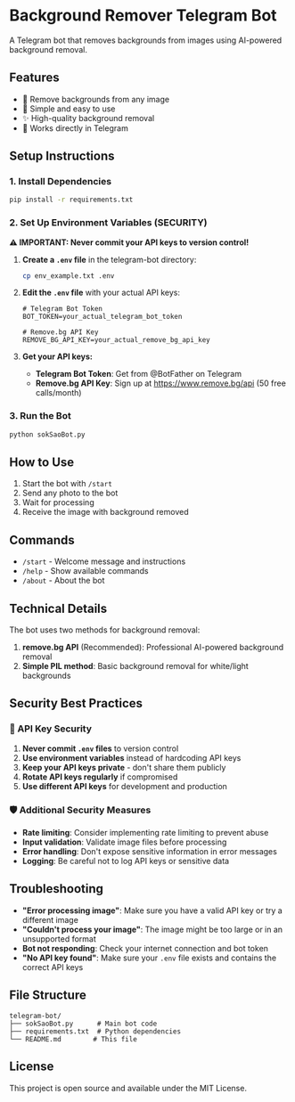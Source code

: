 # Background Remover Telegram Bot

A Telegram bot that removes backgrounds from images using AI-powered background removal.

## Features

- 📸 Remove backgrounds from any image
- 🤖 Simple and easy to use
- ✨ High-quality background removal
- 📱 Works directly in Telegram

## Setup Instructions

### 1. Install Dependencies

```bash
pip install -r requirements.txt
```

### 2. Set Up Environment Variables (SECURITY)

**⚠️ IMPORTANT: Never commit your API keys to version control!**

1. **Create a `.env` file** in the telegram-bot directory:

   ```bash
   cp env_example.txt .env
   ```

2. **Edit the `.env` file** with your actual API keys:

   ```env
   # Telegram Bot Token
   BOT_TOKEN=your_actual_telegram_bot_token

   # Remove.bg API Key
   REMOVE_BG_API_KEY=your_actual_remove_bg_api_key
   ```

3. **Get your API keys:**
   - **Telegram Bot Token**: Get from @BotFather on Telegram
   - **Remove.bg API Key**: Sign up at https://www.remove.bg/api (50 free calls/month)

### 3. Run the Bot

```bash
python sokSaoBot.py
```

## How to Use

1. Start the bot with `/start`
2. Send any photo to the bot
3. Wait for processing
4. Receive the image with background removed

## Commands

- `/start` - Welcome message and instructions
- `/help` - Show available commands
- `/about` - About the bot

## Technical Details

The bot uses two methods for background removal:

1. **remove.bg API** (Recommended): Professional AI-powered background removal
2. **Simple PIL method**: Basic background removal for white/light backgrounds

## Security Best Practices

### 🔐 API Key Security

1. **Never commit `.env` files** to version control
2. **Use environment variables** instead of hardcoding API keys
3. **Keep your API keys private** - don't share them publicly
4. **Rotate API keys regularly** if compromised
5. **Use different API keys** for development and production

### 🛡️ Additional Security Measures

- **Rate limiting**: Consider implementing rate limiting to prevent abuse
- **Input validation**: Validate image files before processing
- **Error handling**: Don't expose sensitive information in error messages
- **Logging**: Be careful not to log API keys or sensitive data

## Troubleshooting

- **"Error processing image"**: Make sure you have a valid API key or try a different image
- **"Couldn't process your image"**: The image might be too large or in an unsupported format
- **Bot not responding**: Check your internet connection and bot token
- **"No API key found"**: Make sure your `.env` file exists and contains the correct API keys

## File Structure

```
telegram-bot/
├── sokSaoBot.py      # Main bot code
├── requirements.txt  # Python dependencies
└── README.md        # This file
```

## License

This project is open source and available under the MIT License.
